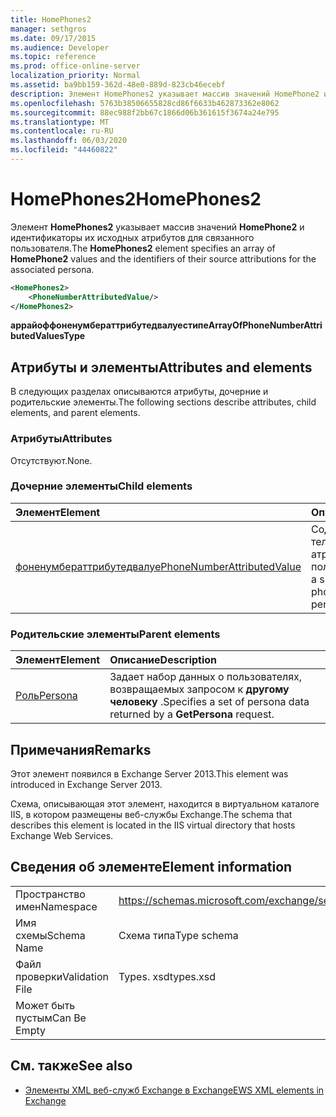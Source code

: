 ```yaml
---
title: HomePhones2
manager: sethgros
ms.date: 09/17/2015
ms.audience: Developer
ms.topic: reference
ms.prod: office-online-server
localization_priority: Normal
ms.assetid: ba9bb159-362d-48e0-889d-823cb46ecebf
description: Элемент HomePhones2 указывает массив значений HomePhone2 и идентификаторы их исходных атрибутов для связанного пользователя.
ms.openlocfilehash: 5763b38506655828cd86f6633b462873362e8062
ms.sourcegitcommit: 88ec988f2bb67c1866d06b361615f3674a24e795
ms.translationtype: MT
ms.contentlocale: ru-RU
ms.lasthandoff: 06/03/2020
ms.locfileid: "44460822"
---
```

# <a name="homephones2"></a><span data-ttu-id="3cdf3-103">HomePhones2</span><span class="sxs-lookup"><span data-stu-id="3cdf3-103">HomePhones2</span></span>

<span data-ttu-id="3cdf3-104">Элемент **HomePhones2** указывает массив значений **HomePhone2** и идентификаторы их исходных атрибутов для связанного пользователя.</span><span class="sxs-lookup"><span data-stu-id="3cdf3-104">The **HomePhones2** element specifies an array of **HomePhone2** values and the identifiers of their source attributions for the associated persona.</span></span> 
  
```XML
<HomePhones2>
    <PhoneNumberAttributedValue/>
</HomePhones2>
```

 <span data-ttu-id="3cdf3-105">**аррайоффоненумбераттрибутедвалуестипе**</span><span class="sxs-lookup"><span data-stu-id="3cdf3-105">**ArrayOfPhoneNumberAttributedValuesType**</span></span>
## <a name="attributes-and-elements"></a><span data-ttu-id="3cdf3-106">Атрибуты и элементы</span><span class="sxs-lookup"><span data-stu-id="3cdf3-106">Attributes and elements</span></span>

<span data-ttu-id="3cdf3-107">В следующих разделах описываются атрибуты, дочерние и родительские элементы.</span><span class="sxs-lookup"><span data-stu-id="3cdf3-107">The following sections describe attributes, child elements, and parent elements.</span></span>
  
### <a name="attributes"></a><span data-ttu-id="3cdf3-108">Атрибуты</span><span class="sxs-lookup"><span data-stu-id="3cdf3-108">Attributes</span></span>

<span data-ttu-id="3cdf3-109">Отсутствуют.</span><span class="sxs-lookup"><span data-stu-id="3cdf3-109">None.</span></span>
  
### <a name="child-elements"></a><span data-ttu-id="3cdf3-110">Дочерние элементы</span><span class="sxs-lookup"><span data-stu-id="3cdf3-110">Child elements</span></span>

|<span data-ttu-id="3cdf3-111">**Элемент**</span><span class="sxs-lookup"><span data-stu-id="3cdf3-111">**Element**</span></span>|<span data-ttu-id="3cdf3-112">**Описание**</span><span class="sxs-lookup"><span data-stu-id="3cdf3-112">**Description**</span></span>|
|:-----|:-----|
|[<span data-ttu-id="3cdf3-113">фоненумбераттрибутедвалуе</span><span class="sxs-lookup"><span data-stu-id="3cdf3-113">PhoneNumberAttributedValue</span></span>](phonenumberattributedvalue.md) <br/> |<span data-ttu-id="3cdf3-114">Содержит номер телефона с одним атрибутом для пользователя.</span><span class="sxs-lookup"><span data-stu-id="3cdf3-114">Contains a single attributed phone number for a persona.</span></span>  <br/> |
   
### <a name="parent-elements"></a><span data-ttu-id="3cdf3-115">Родительские элементы</span><span class="sxs-lookup"><span data-stu-id="3cdf3-115">Parent elements</span></span>

|<span data-ttu-id="3cdf3-116">**Элемент**</span><span class="sxs-lookup"><span data-stu-id="3cdf3-116">**Element**</span></span>|<span data-ttu-id="3cdf3-117">**Описание**</span><span class="sxs-lookup"><span data-stu-id="3cdf3-117">**Description**</span></span>|
|:-----|:-----|
|[<span data-ttu-id="3cdf3-118">Роль</span><span class="sxs-lookup"><span data-stu-id="3cdf3-118">Persona</span></span>](persona.md) <br/> |<span data-ttu-id="3cdf3-119">Задает набор данных о пользователях, возвращаемых запросом к **другому человеку** .</span><span class="sxs-lookup"><span data-stu-id="3cdf3-119">Specifies a set of persona data returned by a **GetPersona** request.</span></span>  <br/> |
   
## <a name="remarks"></a><span data-ttu-id="3cdf3-120">Примечания</span><span class="sxs-lookup"><span data-stu-id="3cdf3-120">Remarks</span></span>

<span data-ttu-id="3cdf3-121">Этот элемент появился в Exchange Server 2013.</span><span class="sxs-lookup"><span data-stu-id="3cdf3-121">This element was introduced in Exchange Server 2013.</span></span>
  
<span data-ttu-id="3cdf3-122">Схема, описывающая этот элемент, находится в виртуальном каталоге IIS, в котором размещены веб-службы Exchange.</span><span class="sxs-lookup"><span data-stu-id="3cdf3-122">The schema that describes this element is located in the IIS virtual directory that hosts Exchange Web Services.</span></span>
  
## <a name="element-information"></a><span data-ttu-id="3cdf3-123">Сведения об элементе</span><span class="sxs-lookup"><span data-stu-id="3cdf3-123">Element information</span></span>

|||
|:-----|:-----|
|<span data-ttu-id="3cdf3-124">Пространство имен</span><span class="sxs-lookup"><span data-stu-id="3cdf3-124">Namespace</span></span>  <br/> |https://schemas.microsoft.com/exchange/services/2006/types  <br/> |
|<span data-ttu-id="3cdf3-125">Имя схемы</span><span class="sxs-lookup"><span data-stu-id="3cdf3-125">Schema Name</span></span>  <br/> |<span data-ttu-id="3cdf3-126">Схема типа</span><span class="sxs-lookup"><span data-stu-id="3cdf3-126">Type schema</span></span>  <br/> |
|<span data-ttu-id="3cdf3-127">Файл проверки</span><span class="sxs-lookup"><span data-stu-id="3cdf3-127">Validation File</span></span>  <br/> |<span data-ttu-id="3cdf3-128">Types. xsd</span><span class="sxs-lookup"><span data-stu-id="3cdf3-128">types.xsd</span></span>  <br/> |
|<span data-ttu-id="3cdf3-129">Может быть пустым</span><span class="sxs-lookup"><span data-stu-id="3cdf3-129">Can Be Empty</span></span>  <br/> ||
   
## <a name="see-also"></a><span data-ttu-id="3cdf3-130">См. также</span><span class="sxs-lookup"><span data-stu-id="3cdf3-130">See also</span></span>



- [<span data-ttu-id="3cdf3-131">Элементы XML веб-служб Exchange в Exchange</span><span class="sxs-lookup"><span data-stu-id="3cdf3-131">EWS XML elements in Exchange</span></span>](ews-xml-elements-in-exchange.md)

